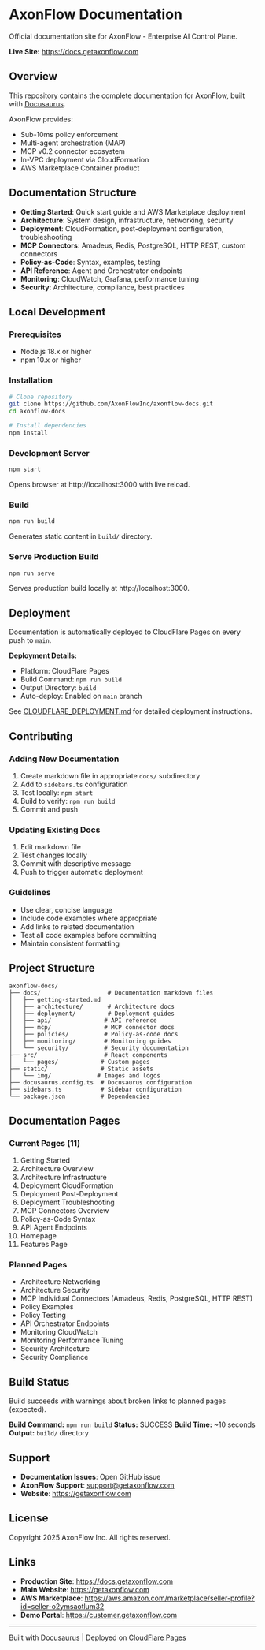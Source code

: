 # AxonFlow Documentation

Official documentation site for AxonFlow - Enterprise AI Control Plane.

**Live Site:** https://docs.getaxonflow.com

## Overview

This repository contains the complete documentation for AxonFlow, built with [Docusaurus](https://docusaurus.io/).

AxonFlow provides:
- Sub-10ms policy enforcement
- Multi-agent orchestration (MAP)
- MCP v0.2 connector ecosystem
- In-VPC deployment via CloudFormation
- AWS Marketplace Container product

## Documentation Structure

- **Getting Started**: Quick start guide and AWS Marketplace deployment
- **Architecture**: System design, infrastructure, networking, security
- **Deployment**: CloudFormation, post-deployment configuration, troubleshooting
- **MCP Connectors**: Amadeus, Redis, PostgreSQL, HTTP REST, custom connectors
- **Policy-as-Code**: Syntax, examples, testing
- **API Reference**: Agent and Orchestrator endpoints
- **Monitoring**: CloudWatch, Grafana, performance tuning
- **Security**: Architecture, compliance, best practices

## Local Development

### Prerequisites

- Node.js 18.x or higher
- npm 10.x or higher

### Installation

```bash
# Clone repository
git clone https://github.com/AxonFlowInc/axonflow-docs.git
cd axonflow-docs

# Install dependencies
npm install
```

### Development Server

```bash
npm start
```

Opens browser at http://localhost:3000 with live reload.

### Build

```bash
npm run build
```

Generates static content in `build/` directory.

### Serve Production Build

```bash
npm run serve
```

Serves production build locally at http://localhost:3000.

## Deployment

Documentation is automatically deployed to CloudFlare Pages on every push to `main`.

**Deployment Details:**
- Platform: CloudFlare Pages
- Build Command: `npm run build`
- Output Directory: `build`
- Auto-deploy: Enabled on `main` branch

See [CLOUDFLARE_DEPLOYMENT.md](./CLOUDFLARE_DEPLOYMENT.md) for detailed deployment instructions.

## Contributing

### Adding New Documentation

1. Create markdown file in appropriate `docs/` subdirectory
2. Add to `sidebars.ts` configuration
3. Test locally: `npm start`
4. Build to verify: `npm run build`
5. Commit and push

### Updating Existing Docs

1. Edit markdown file
2. Test changes locally
3. Commit with descriptive message
4. Push to trigger automatic deployment

### Guidelines

- Use clear, concise language
- Include code examples where appropriate
- Add links to related documentation
- Test all code examples before committing
- Maintain consistent formatting

## Project Structure

```
axonflow-docs/
├── docs/                   # Documentation markdown files
│   ├── getting-started.md
│   ├── architecture/       # Architecture docs
│   ├── deployment/         # Deployment guides
│   ├── api/               # API reference
│   ├── mcp/               # MCP connector docs
│   ├── policies/          # Policy-as-code docs
│   ├── monitoring/        # Monitoring guides
│   └── security/          # Security documentation
├── src/                   # React components
│   └── pages/            # Custom pages
├── static/               # Static assets
│   └── img/             # Images and logos
├── docusaurus.config.ts  # Docusaurus configuration
├── sidebars.ts           # Sidebar configuration
└── package.json          # Dependencies
```

## Documentation Pages

### Current Pages (11)

1. Getting Started
2. Architecture Overview
3. Architecture Infrastructure
4. Deployment CloudFormation
5. Deployment Post-Deployment
6. Deployment Troubleshooting
7. MCP Connectors Overview
8. Policy-as-Code Syntax
9. API Agent Endpoints
10. Homepage
11. Features Page

### Planned Pages

- Architecture Networking
- Architecture Security
- MCP Individual Connectors (Amadeus, Redis, PostgreSQL, HTTP REST)
- Policy Examples
- Policy Testing
- API Orchestrator Endpoints
- Monitoring CloudWatch
- Monitoring Performance Tuning
- Security Architecture
- Security Compliance

## Build Status

Build succeeds with warnings about broken links to planned pages (expected).

**Build Command:** `npm run build`
**Status:** SUCCESS
**Build Time:** ~10 seconds
**Output:** `build/` directory

## Support

- **Documentation Issues**: Open GitHub issue
- **AxonFlow Support**: support@getaxonflow.com
- **Website**: https://getaxonflow.com

## License

Copyright 2025 AxonFlow Inc. All rights reserved.

## Links

- **Production Site**: https://docs.getaxonflow.com
- **Main Website**: https://getaxonflow.com
- **AWS Marketplace**: https://aws.amazon.com/marketplace/seller-profile?id=seller-o2ymsaotlum32
- **Demo Portal**: https://customer.getaxonflow.com

---

Built with [Docusaurus](https://docusaurus.io/) | Deployed on [CloudFlare Pages](https://pages.cloudflare.com/)
